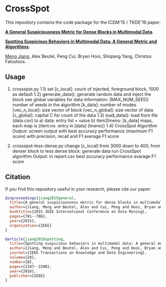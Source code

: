 # CrossSpot

This repository contains the code package for the ICDM'15 / TKDE'16 paper:

**[A General Suspiciousness Metric for Dense Blocks in Multimodal Data](http://www.meng-jiang.com/pubs/crossspot-icdm15/crossspot-icdm15-paper.pdf).** 

**[Spotting Suspicious Behaviors in Multimodal Data: A General Metric and Algorithms](http://www.meng-jiang.com/pubs/crossspot-tkde16/crossspot-tkde16-paper.pdf).** 

[Meng Jiang](http://meng-jiang.com/), Alex Beutel, Peng Cui, Bryan Hooi, Shiqiang Yang, Christos Faloutsos.

## Usage

1) crossspot.py
	1.1) set [c_local]: count of injected, foreground block, 1000 as default
	1.2) generate_data(): generate random data and inject the block
		see global variables for data information:
			[MAX_NUM_SEED]: number of seeds in the algorithm
			[k_data]: number of modes
			[vec_n_local]: size vector of block
			[vec_n_global]: size vector of data
			[c_global]: capital C for count of the data
	1.3) load_data(): load from file (data.csv) to
		a) data: entry list + value
		b) item2lineno: [k_data] maps, each map is {item:no. entry in [data] (lineno)}
	1.4) CrossSpot Algorithm
	Output: screen output with
		best accuracy performance (maximum F1 score) with precision, recall and F1
		average F1 score

2) crossspot-less-dense.py
	change [c_local] from 3000 down to 400, from denser block to less dense block:
		generate data
		run CrossSpot algorithm
		Output: in report.csv
			best accuracy performance
			avarage F1 score

## Citation
If you find this repository useful in your research, please cite our paper:

```bibtex
@inproceedings{jiang2015general,
  title={A general suspiciousness metric for dense blocks in multimodal data},
  author={Jiang, Meng and Beutel, Alex and Cui, Peng and Hooi, Bryan and Yang, Shiqiang and Faloutsos, Christos},
  booktitle={2015 IEEE International Conference on Data Mining},
  pages={781--786},
  year={2015},
  organization={IEEE}
}

@article{jiang2016spotting,
  title={Spotting suspicious behaviors in multimodal data: A general metric and algorithms},
  author={Jiang, Meng and Beutel, Alex and Cui, Peng and Hooi, Bryan and Yang, Shiqiang and Faloutsos, Christos},
  journal={IEEE Transactions on Knowledge and Data Engineering},
  volume={28},
  number={8},
  pages={2187--2200},
  year={2016},
  publisher={IEEE}
}
